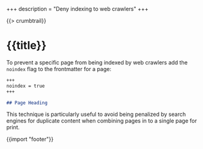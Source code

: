 +++
description = "Deny indexing to web crawlers"
+++

{{> crumbtrail}}

# {{title}}

To prevent a specific page from being indexed by web crawlers add the `noindex` flag to the frontmatter for a page:

```markdown
+++
noindex = true
+++

## Page Heading
```

This technique is particularly useful to avoid being penalized by search engines for duplicate content when combining pages in to a single page for print.

{{import "footer"}}
